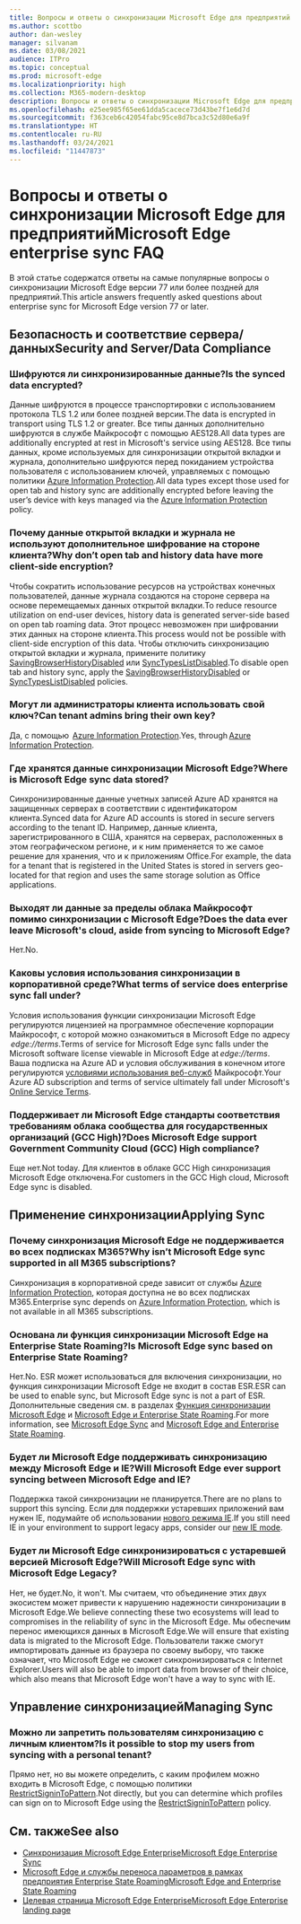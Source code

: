 ```yaml
---
title: Вопросы и ответы о синхронизации Microsoft Edge для предприятий
ms.author: scottbo
author: dan-wesley
manager: silvanam
ms.date: 03/08/2021
audience: ITPro
ms.topic: conceptual
ms.prod: microsoft-edge
ms.localizationpriority: high
ms.collection: M365-modern-desktop
description: Вопросы и ответы о синхронизации Microsoft Edge для предприятий.
ms.openlocfilehash: e25ee985f65ee61dda5cacece73d43be7f1e6d7d
ms.sourcegitcommit: f363ceb6c42054fabc95ce8d7bca3c52d80e6a9f
ms.translationtype: HT
ms.contentlocale: ru-RU
ms.lasthandoff: 03/24/2021
ms.locfileid: "11447873"
---
```

# <a name="microsoft-edge-enterprise-sync-faq"></a><span data-ttu-id="a5d9b-103">Вопросы и ответы о синхронизации Microsoft Edge для предприятий</span><span class="sxs-lookup"><span data-stu-id="a5d9b-103">Microsoft Edge enterprise sync FAQ</span></span>

<span data-ttu-id="a5d9b-104">В этой статье содержатся ответы на самые популярные вопросы о синхронизации Microsoft Edge версии 77 или более поздней для предприятий.</span><span class="sxs-lookup"><span data-stu-id="a5d9b-104">This article answers frequently asked questions about enterprise sync for Microsoft Edge version 77 or later.</span></span>

## <a name="security-and-serverdata-compliance"></a><span data-ttu-id="a5d9b-105">Безопасность и соответствие сервера/данных</span><span class="sxs-lookup"><span data-stu-id="a5d9b-105">Security and Server/Data Compliance</span></span>

### <a name="is-the-synced-data-encrypted"></a><span data-ttu-id="a5d9b-106">Шифруются ли синхронизированные данные?</span><span class="sxs-lookup"><span data-stu-id="a5d9b-106">Is the synced data encrypted?</span></span>

<span data-ttu-id="a5d9b-107">Данные шифруются в процессе транспортировки с использованием протокола TLS 1.2 или более поздней версии.</span><span class="sxs-lookup"><span data-stu-id="a5d9b-107">The data is encrypted in transport using TLS 1.2 or greater.</span></span> <span data-ttu-id="a5d9b-108">Все типы данных дополнительно шифруются в службе Майкрософт с помощью AES128.</span><span class="sxs-lookup"><span data-stu-id="a5d9b-108">All data types are additionally encrypted at rest in Microsoft's service using AES128.</span></span> <span data-ttu-id="a5d9b-109">Все типы данных, кроме используемых для синхронизации открытой вкладки и журнала, дополнительно шифруются перед покиданием устройства пользователя с использованием ключей, управляемых с помощью политики [Azure Information Protection](./microsoft-edge-policies.md#restrictsignintopattern).</span><span class="sxs-lookup"><span data-stu-id="a5d9b-109">All data types except those used for open tab and history sync are additionally encrypted before leaving the user’s device with keys managed via the [Azure Information Protection](./microsoft-edge-policies.md#restrictsignintopattern) policy.</span></span>

### <a name="why-dont-open-tab-and-history-data-have-more-client-side-encryption"></a><span data-ttu-id="a5d9b-110">Почему данные открытой вкладки и журнала не используют дополнительное шифрование на стороне клиента?</span><span class="sxs-lookup"><span data-stu-id="a5d9b-110">Why don’t open tab and history data have more client-side encryption?</span></span>

<span data-ttu-id="a5d9b-111">Чтобы сократить использование ресурсов на устройствах конечных пользователей, данные журнала создаются на стороне сервера на основе перемещаемых данных открытой вкладки.</span><span class="sxs-lookup"><span data-stu-id="a5d9b-111">To reduce resource utilization on end-user devices, history data is generated server-side based on open tab roaming data.</span></span> <span data-ttu-id="a5d9b-112">Этот процесс невозможен при шифровании этих данных на стороне клиента.</span><span class="sxs-lookup"><span data-stu-id="a5d9b-112">This process would not be possible with client-side encryption of this data.</span></span> <span data-ttu-id="a5d9b-113">Чтобы отключить синхронизацию открытой вкладки и журнала, примените политику [SavingBrowserHistoryDisabled](./microsoft-edge-policies.md#savingbrowserhistorydisabled) или [SyncTypesListDisabled](./microsoft-edge-policies.md#synctypeslistdisabled).</span><span class="sxs-lookup"><span data-stu-id="a5d9b-113">To disable open tab and history sync, apply the [SavingBrowserHistoryDisabled](./microsoft-edge-policies.md#savingbrowserhistorydisabled) or [SyncTypesListDisabled](./microsoft-edge-policies.md#synctypeslistdisabled) policies.</span></span>

### <a name="can-tenant-admins-bring-their-own-key"></a><span data-ttu-id="a5d9b-114">Могут ли администраторы клиента использовать свой ключ?</span><span class="sxs-lookup"><span data-stu-id="a5d9b-114">Can tenant admins bring their own key?</span></span>

<span data-ttu-id="a5d9b-115">Да, с помощью  [Azure Information Protection](https://azure.microsoft.com/services/information-protection/).</span><span class="sxs-lookup"><span data-stu-id="a5d9b-115">Yes, through [Azure Information Protection](https://azure.microsoft.com/services/information-protection/).</span></span>

### <a name="where-is-microsoft-edge-sync-data-stored"></a><span data-ttu-id="a5d9b-116">Где хранятся данные синхронизации Microsoft Edge?</span><span class="sxs-lookup"><span data-stu-id="a5d9b-116">Where is Microsoft Edge sync data stored?</span></span>

<span data-ttu-id="a5d9b-117">Синхронизированные данные учетных записей Azure AD хранятся на защищенных серверах в соответствии с идентификатором клиента.</span><span class="sxs-lookup"><span data-stu-id="a5d9b-117">Synced data for Azure AD accounts is stored in secure servers according to the tenant ID.</span></span> <span data-ttu-id="a5d9b-118">Например, данные клиента, зарегистрированного в США, хранятся на серверах, расположенных в этом географическом регионе, и к ним применяется то же самое решение для хранения, что и к приложениям Office.</span><span class="sxs-lookup"><span data-stu-id="a5d9b-118">For example, the data for a tenant that is registered in the United States is stored in servers geo-located for that region and uses the same storage solution as Office applications.</span></span>

### <a name="does-the-data-ever-leave-microsofts-cloud-aside-from-syncing-to-microsoft-edge"></a><span data-ttu-id="a5d9b-119">Выходят ли данные за пределы облака Майкрософт помимо синхронизации с Microsoft Edge?</span><span class="sxs-lookup"><span data-stu-id="a5d9b-119">Does the data ever leave Microsoft's cloud, aside from syncing to Microsoft Edge?</span></span>

<span data-ttu-id="a5d9b-120">Нет.</span><span class="sxs-lookup"><span data-stu-id="a5d9b-120">No.</span></span>

### <a name="what-terms-of-service-does-enterprise-sync-fall-under"></a><span data-ttu-id="a5d9b-121">Каковы условия использования синхронизации в корпоративной среде?</span><span class="sxs-lookup"><span data-stu-id="a5d9b-121">What terms of service does enterprise sync fall under?</span></span>

<span data-ttu-id="a5d9b-122">Условия использования функции синхронизации Microsoft Edge регулируются лицензией на программное обеспечение корпорации Майкрософт, с которой можно ознакомиться в Microsoft Edge по адресу  *edge://terms*.</span><span class="sxs-lookup"><span data-stu-id="a5d9b-122">Terms of service for Microsoft Edge sync falls under the Microsoft software license viewable in Microsoft Edge at *edge://terms*.</span></span> <span data-ttu-id="a5d9b-123">Ваша подписка на Azure AD и условия обслуживания в конечном итоге регулируются [условиями использования веб-служб](https://www.microsoft.com/licensing/product-licensing/products) Майкрософт.</span><span class="sxs-lookup"><span data-stu-id="a5d9b-123">Your Azure AD subscription and terms of service ultimately fall under Microsoft's [Online Service Terms](https://www.microsoft.com/licensing/product-licensing/products).</span></span>

### <a name="does-microsoft-edge-support-government-community-cloud-gcc-high-compliance"></a><span data-ttu-id="a5d9b-124">Поддерживает ли Microsoft Edge стандарты соответствия требованиям облака сообщества для государственных организаций (GCC High)?</span><span class="sxs-lookup"><span data-stu-id="a5d9b-124">Does Microsoft Edge support Government Community Cloud (GCC) High compliance?</span></span>

<span data-ttu-id="a5d9b-125">Еще нет.</span><span class="sxs-lookup"><span data-stu-id="a5d9b-125">Not today.</span></span> <span data-ttu-id="a5d9b-126">Для клиентов в облаке GCC High синхронизация Microsoft Edge отключена.</span><span class="sxs-lookup"><span data-stu-id="a5d9b-126">For customers in the GCC High cloud, Microsoft Edge sync is disabled.</span></span>

## <a name="applying-sync"></a><span data-ttu-id="a5d9b-127">Применение синхронизации</span><span class="sxs-lookup"><span data-stu-id="a5d9b-127">Applying Sync</span></span>

### <a name="why-isnt-microsoft-edge-sync-supported-in-all-m365-subscriptions"></a><span data-ttu-id="a5d9b-128">Почему синхронизация Microsoft Edge не поддерживается во всех подписках M365?</span><span class="sxs-lookup"><span data-stu-id="a5d9b-128">Why isn’t Microsoft Edge sync supported in all M365 subscriptions?</span></span>

<span data-ttu-id="a5d9b-129">Синхронизация в корпоративной среде зависит от службы [Azure Information Protection](https://azure.microsoft.com/services/information-protection/), которая доступна не во всех подписках M365.</span><span class="sxs-lookup"><span data-stu-id="a5d9b-129">Enterprise sync depends on [Azure Information Protection](https://azure.microsoft.com/services/information-protection/), which is not available in all M365 subscriptions.</span></span>

### <a name="is-microsoft-edge-sync-based-on-enterprise-state-roaming"></a><span data-ttu-id="a5d9b-130">Основана ли функция синхронизации Microsoft Edge на Enterprise State Roaming?</span><span class="sxs-lookup"><span data-stu-id="a5d9b-130">Is Microsoft Edge sync based on Enterprise State Roaming?</span></span>

<span data-ttu-id="a5d9b-131">Нет.</span><span class="sxs-lookup"><span data-stu-id="a5d9b-131">No.</span></span> <span data-ttu-id="a5d9b-132">ESR может использоваться для включения синхронизации, но функция синхронизации Microsoft Edge не входит в состав ESR.</span><span class="sxs-lookup"><span data-stu-id="a5d9b-132">ESR can be used to enable sync, but Microsoft Edge sync is not a part of ESR.</span></span> <span data-ttu-id="a5d9b-133">Дополнительные сведения см. в разделах [Функция синхронизации Microsoft Edge](https://review.docs.microsoft.com/DeployEdge/microsoft-edge-enterprise-sync) и [Microsoft Edge и Enterprise State Roaming](https://review.docs.microsoft.com/DeployEdge/microsoft-edge-enterprise-state-roaming).</span><span class="sxs-lookup"><span data-stu-id="a5d9b-133">For more information, see [Microsoft Edge Sync](https://review.docs.microsoft.com/DeployEdge/microsoft-edge-enterprise-sync) and [Microsoft Edge and Enterprise State Roaming](https://review.docs.microsoft.com/DeployEdge/microsoft-edge-enterprise-state-roaming).</span></span>

### <a name="will-microsoft-edge-ever-support-syncing-between-microsoft-edge-and-ie"></a><span data-ttu-id="a5d9b-134">Будет ли Microsoft Edge поддерживать синхронизацию между Microsoft Edge и IE?</span><span class="sxs-lookup"><span data-stu-id="a5d9b-134">Will Microsoft Edge ever support syncing between Microsoft Edge and IE?</span></span>

<span data-ttu-id="a5d9b-135">Поддержка такой синхронизации не планируется.</span><span class="sxs-lookup"><span data-stu-id="a5d9b-135">There are no plans to support this syncing.</span></span> <span data-ttu-id="a5d9b-136">Если для поддержки устаревших приложений вам нужен IE, подумайте об использовании [нового режима IE](./edge-ie-mode.md).</span><span class="sxs-lookup"><span data-stu-id="a5d9b-136">If you still need IE in your environment to support legacy apps, consider our [new IE mode](./edge-ie-mode.md).</span></span>

### <a name="will-microsoft-edge-sync-with-microsoft-edge-legacy"></a><span data-ttu-id="a5d9b-137">Будет ли Microsoft Edge синхронизироваться с устаревшей версией Microsoft Edge?</span><span class="sxs-lookup"><span data-stu-id="a5d9b-137">Will Microsoft Edge sync with Microsoft Edge Legacy?</span></span>

<span data-ttu-id="a5d9b-138">Нет, не будет.</span><span class="sxs-lookup"><span data-stu-id="a5d9b-138">No, it won't.</span></span> <span data-ttu-id="a5d9b-139">Мы считаем, что объединение этих двух экосистем может привести к нарушению надежности синхронизации в Microsoft Edge.</span><span class="sxs-lookup"><span data-stu-id="a5d9b-139">We believe connecting these two ecosystems will lead to compromises in the reliability of sync in the Microsoft Edge.</span></span> <span data-ttu-id="a5d9b-140">Мы обеспечим перенос имеющихся данных в Microsoft Edge.</span><span class="sxs-lookup"><span data-stu-id="a5d9b-140">We will ensure that existing data is migrated to the Microsoft Edge.</span></span> <span data-ttu-id="a5d9b-141">Пользователи также смогут импортировать данные из браузера по своему выбору, что также означает, что Microsoft Edge не сможет синхронизироваться с Internet Explorer.</span><span class="sxs-lookup"><span data-stu-id="a5d9b-141">Users will also be able to import data from browser of their choice, which also means that Microsoft Edge won't have a way to sync with IE.</span></span>

## <a name="managing-sync"></a><span data-ttu-id="a5d9b-142">Управление синхронизацией</span><span class="sxs-lookup"><span data-stu-id="a5d9b-142">Managing Sync</span></span>

### <a name="is-it-possible-to-stop-my-users-from-syncing-with-a-personal-tenant"></a><span data-ttu-id="a5d9b-143">Можно ли запретить пользователям синхронизацию с личным клиентом?</span><span class="sxs-lookup"><span data-stu-id="a5d9b-143">Is it possible to stop my users from syncing with a personal tenant?</span></span>

<span data-ttu-id="a5d9b-144">Прямо нет, но вы можете определить, с каким профилем можно входить в Microsoft Edge, с помощью политики [RestrictSigninToPattern](./microsoft-edge-policies.md#restrictsignintopattern).</span><span class="sxs-lookup"><span data-stu-id="a5d9b-144">Not directly, but you can determine which profiles can sign on to Microsoft Edge using the [RestrictSigninToPattern](./microsoft-edge-policies.md#restrictsignintopattern) policy.</span></span>

## <a name="see-also"></a><span data-ttu-id="a5d9b-145">См. также</span><span class="sxs-lookup"><span data-stu-id="a5d9b-145">See also</span></span>

- [<span data-ttu-id="a5d9b-146">Синхронизация Microsoft Edge Enterprise</span><span class="sxs-lookup"><span data-stu-id="a5d9b-146">Microsoft Edge Enterprise Sync</span></span>](microsoft-edge-enterprise-sync.md)
- [<span data-ttu-id="a5d9b-147">Microsoft Edge и службы переноса параметров в рамках предприятия Enterprise State Roaming</span><span class="sxs-lookup"><span data-stu-id="a5d9b-147">Microsoft Edge and Enterprise State Roaming</span></span>](microsoft-edge-enterprise-state-roaming.md)
- [<span data-ttu-id="a5d9b-148">Целевая страница Microsoft Edge Enterprise</span><span class="sxs-lookup"><span data-stu-id="a5d9b-148">Microsoft Edge Enterprise landing page</span></span>](https://aka.ms/EdgeEnterprise)